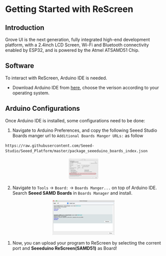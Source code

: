 # Getting Started with ReScreen

## Introduction

Grove UI is the next generation, fully integrated high-end development platform, with a 2.4inch LCD Screen, Wi-Fi and Bluetooth connectivity enabled by ESP32, and is powered by the Atmel ATSAMD51 Chip.

## Software

To interact with ReScreen, Arduino IDE is needed.

- Download Arduino IDE from [here](https://www.arduino.cc/en/main/software), choose the verison according to your operating system.

## Arduino Configurations

Once Arduino IDE is installed, some configurations need to be done:

1. Navigate to Arduino Preferences, and copy the following Seeed Studio Boards manger url to `Additional Boards Manger URLs:` as follow

`https://raw.githubusercontent.com/Seeed-Studio/Seeed_Platform/master/package_seeeduino_boards_index.json`

<div align=center><img width = 100 src="https://raw.githubusercontent.com/ansonhe97/rawimages/master/img/Xnip2019-12-13_09-41-25.jpg"/></div>

2. Navigate to `Tools` -> `Board:` -> `Boards Manger...` on top of Arduino IDE. Search **Seeed SAMD Boards** in `Boards Manager` and install.

<div align=center><img width = 200 src="https://raw.githubusercontent.com/ansonhe97/rawimages/master/img/Arduino.jpg"/></div>

1. Now, you can upload your program to ReScreen by selecting the corrent port and **Seeeduino ReScreen(SAMD51)** as Board!
